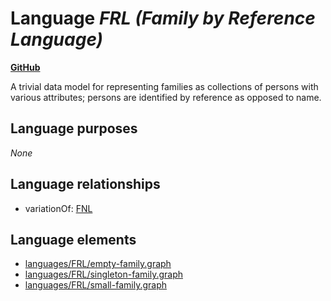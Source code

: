 # Language _FRL (Family by Reference Language)_
**[GitHub](https://github.com/softlang/yas/blob/master/languages/FRL)**

A trivial data model for representing families as collections of persons with various attributes; persons are identified by reference as opposed to name.

## Language purposes
_None_

## Language relationships
* variationOf: [FNL](http://softlang.github.io/yas/languages/FNL.html)

## Language elements
* [languages/FRL/empty-family.graph](../../docs/files/languages-FRL-empty-family.graph.md)
* [languages/FRL/singleton-family.graph](../../docs/files/languages-FRL-singleton-family.graph.md)
* [languages/FRL/small-family.graph](../../docs/files/languages-FRL-small-family.graph.md)
